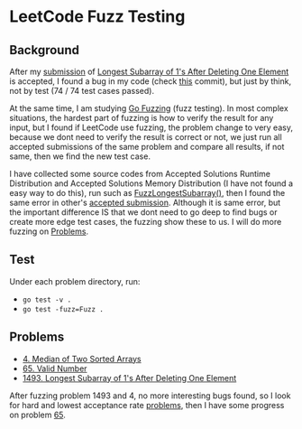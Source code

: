 # LeetCode Fuzz Testing

## Background

After my [submission](https://leetcode.com/submissions/detail/807576266/) of [Longest Subarray of 1's After Deleting One Element](https://leetcode.com/problems/longest-subarray-of-1s-after-deleting-one-element/) is accepted, I found a bug in my code (check [this](https://github.com/aitchjoe/leetcode-fuzzing/commit/4b6bf70966f7c53adf1a7e089b59772de73c95d3) commit), but just by think, not by test (74 / 74 test cases passed).

At the same time, I am studying [Go Fuzzing](https://go.dev/security/fuzz/) (fuzz testing). In most complex situations, the hardest part of fuzzing is how to verify the result for any input, but I found if LeetCode use fuzzing, the problem change to very easy, because we dont need to verify the result is correct or not, we just run all accepted submissions of the same problem and compare all results, if not same, then we find the new test case.

I have collected some source codes from Accepted Solutions Runtime Distribution and Accepted Solutions Memory Distribution (I have not found a easy way to do this), run such as [FuzzLongestSubarray()](longest-subarray-of-1s-after-deleting-one-element/solution_test.go), then I found the same error in other's [accepted submission](longest-subarray-of-1s-after-deleting-one-element#fuzz-testing). Although it is same error, but the important difference IS that we dont need to go deep to find bugs or create more edge test cases, the fuzzing show these to us. I will do more fuzzing on [Problems](#problems).

## Test

Under each problem directory, run:

* `go test -v .`
* `go test -fuzz=Fuzz .`

## Problems

* [4. Median of Two Sorted Arrays](median-of-two-sorted-arrays)
* [65. Valid Number](valid-number)
* [1493. Longest Subarray of 1's After Deleting One Element](longest-subarray-of-1s-after-deleting-one-element)

After fuzzing problem 1493 and 4, no more interesting bugs found, so I look for hard and lowest acceptance rate [problems](https://leetcode.com/problemset/all/?difficulty=HARD&page=1&sorting=W3sic29ydE9yZGVyIjoiQVNDRU5ESU5HIiwib3JkZXJCeSI6IkFDX1JBVEUifV0%3D), then I have some progress on problem [65](valid-number).
